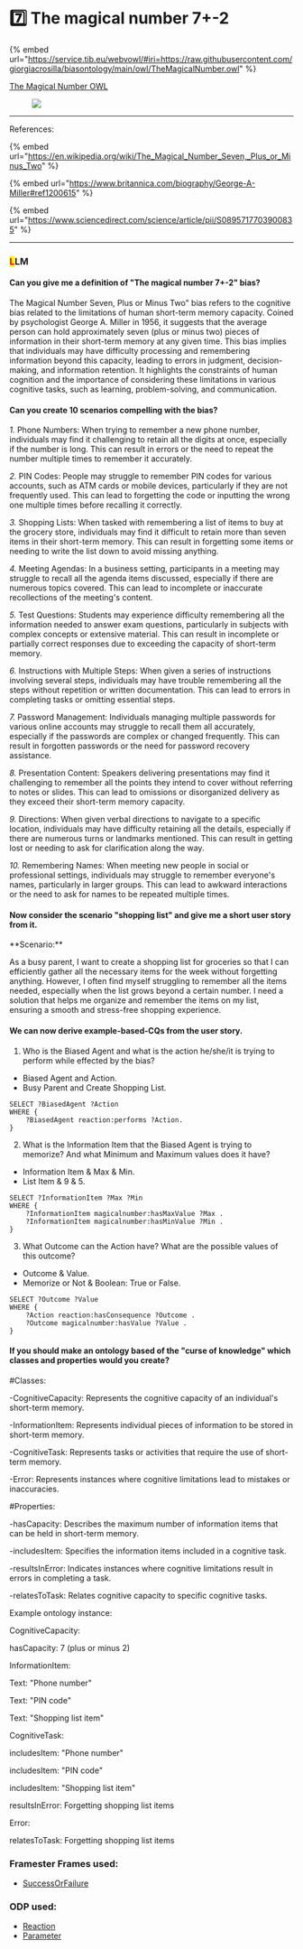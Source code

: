 # 7️⃣ The magical number 7+-2

{% embed url="https://service.tib.eu/webvowl/#iri=https://raw.githubusercontent.com/giorgiacrosilla/biasontology/main/owl/TheMagicalNumber.owl" %}

[The Magical Number OWL](https://raw.githubusercontent.com/giorgiacrosilla/biasontology/main/owl/TheMagicalNumber.owl)

<figure><img src="../../uml/TheMagicalNumber.jpg"><figcaption></figcaption></figure>

***

References:

{% embed url="https://en.wikipedia.org/wiki/The_Magical_Number_Seven,_Plus_or_Minus_Two" %}

{% embed url="https://www.britannica.com/biography/George-A-Miller#ref1200615" %}

{% embed url="https://www.sciencedirect.com/science/article/pii/S0895717703900835" %}

***

### <mark style="color:red;">L</mark>LM

#### Can you give me a definition of "The magical number 7+-2" bias?

The Magical Number Seven, Plus or Minus Two" bias refers to the cognitive bias related to the limitations of human short-term memory capacity. Coined by psychologist George A. Miller in 1956, it suggests that the average person can hold approximately seven (plus or minus two) pieces of information in their short-term memory at any given time. This bias implies that individuals may have difficulty processing and remembering information beyond this capacity, leading to errors in judgment, decision-making, and information retention. It highlights the constraints of human cognition and the importance of considering these limitations in various cognitive tasks, such as learning, problem-solving, and communication.

#### Can you create 10 scenarios compelling with the bias?

*1.* Phone Numbers: When trying to remember a new phone number, individuals may find it challenging to retain all the digits at once, especially if the number is long. This can result in errors or the need to repeat the number multiple times to remember it accurately.

*2.* PIN Codes: People may struggle to remember PIN codes for various accounts, such as ATM cards or mobile devices, particularly if they are not frequently used. This can lead to forgetting the code or inputting the wrong one multiple times before recalling it correctly.

*3.* Shopping Lists: When tasked with remembering a list of items to buy at the grocery store, individuals may find it difficult to retain more than seven items in their short-term memory. This can result in forgetting some items or needing to write the list down to avoid missing anything.

*4.* Meeting Agendas: In a business setting, participants in a meeting may struggle to recall all the agenda items discussed, especially if there are numerous topics covered. This can lead to incomplete or inaccurate recollections of the meeting's content.

*5.* Test Questions: Students may experience difficulty remembering all the information needed to answer exam questions, particularly in subjects with complex concepts or extensive material. This can result in incomplete or partially correct responses due to exceeding the capacity of short-term memory.

*6.* Instructions with Multiple Steps: When given a series of instructions involving several steps, individuals may have trouble remembering all the steps without repetition or written documentation. This can lead to errors in completing tasks or omitting essential steps.

*7.* Password Management: Individuals managing multiple passwords for various online accounts may struggle to recall them all accurately, especially if the passwords are complex or changed frequently. This can result in forgotten passwords or the need for password recovery assistance.

*8.* Presentation Content: Speakers delivering presentations may find it challenging to remember all the points they intend to cover without referring to notes or slides. This can lead to omissions or disorganized delivery as they exceed their short-term memory capacity.

*9.* Directions: When given verbal directions to navigate to a specific location, individuals may have difficulty retaining all the details, especially if there are numerous turns or landmarks mentioned. This can result in getting lost or needing to ask for clarification along the way.

*10.* Remembering Names: When meeting new people in social or professional settings, individuals may struggle to remember everyone's names, particularly in larger groups. This can lead to awkward interactions or the need to ask for names to be repeated multiple times.

#### Now consider the scenario "shopping list" and give me a short user story from it.

\*\*Scenario:\*\*

As a busy parent, I want to create a shopping list for groceries so that I can efficiently gather all the necessary items for the week without forgetting anything. However, I often find myself struggling to remember all the items needed, especially when the list grows beyond a certain number. I need a solution that helps me organize and remember the items on my list, ensuring a smooth and stress-free shopping experience.

#### We can now derive example-based-CQs from the user story.&#x20;

1. Who is the Biased Agent and what is the action he/she/it is trying to perform while effected by the bias?&#x20;

- &#x20;       Biased Agent and Action.&#x20;
- &#x20;       Busy Parent and Create Shopping List.&#x20;

```sparql
SELECT ?BiasedAgent ?Action
WHERE {
    ?BiasedAgent reaction:performs ?Action.
}
```

2. What is the Information Item that the Biased Agent is trying to memorize? And what Minimum and Maximum values does it have?&#x20;

- &#x20;       Information Item & Max & Min.&#x20;
- &#x20;       List Item & 9 & 5.&#x20;

```sparql
SELECT ?InformationItem ?Max ?Min
WHERE {
    ?InformationItem magicalnumber:hasMaxValue ?Max .
    ?InformationItem magicalnumber:hasMinValue ?Min .
}
```

3. What Outcome can the Action have? What are the possible values of this outcome?&#x20;

- &#x20;       Outcome & Value.&#x20;
- &#x20;       Memorize or Not & Boolean: True or False.&#x20;

```sparql
SELECT ?Outcome ?Value
WHERE {
    ?Action reaction:hasConsequence ?Outcome .
    ?Outcome magicalnumber:hasValue ?Value . 
}
```

#### If you should make an ontology based of the "curse of knowledge" which classes and properties would you create?

\#Classes:

-CognitiveCapacity: Represents the cognitive capacity of an individual's short-term memory.

-InformationItem: Represents individual pieces of information to be stored in short-term memory.

-CognitiveTask: Represents tasks or activities that require the use of short-term memory.

-Error: Represents instances where cognitive limitations lead to mistakes or inaccuracies.

\#Properties:

-hasCapacity: Describes the maximum number of information items that can be held in short-term memory.

-includesItem: Specifies the information items included in a cognitive task.

-resultsInError: Indicates instances where cognitive limitations result in errors in completing a task.

-relatesToTask: Relates cognitive capacity to specific cognitive tasks.

Example ontology instance:

CognitiveCapacity:

hasCapacity: 7 (plus or minus 2)

InformationItem:

Text: "Phone number"

Text: "PIN code"

Text: "Shopping list item"

CognitiveTask:

includesItem: "Phone number"

includesItem: "PIN code"

includesItem: "Shopping list item"

resultsInError: Forgetting shopping list items

Error:

relatesToTask: Forgetting shopping list items

### Framester Frames used:

- [SuccessOrFailure](https://w3id.org/framester/data/framestercore/SuccessOrFailure)

### ODP used:
- [Reaction](http://ontologydesignpatterns.org/wiki/Submissions:Reaction#)
- [Parameter](http://ontologydesignpatterns.org/wiki/Submissions:Parameter#)

